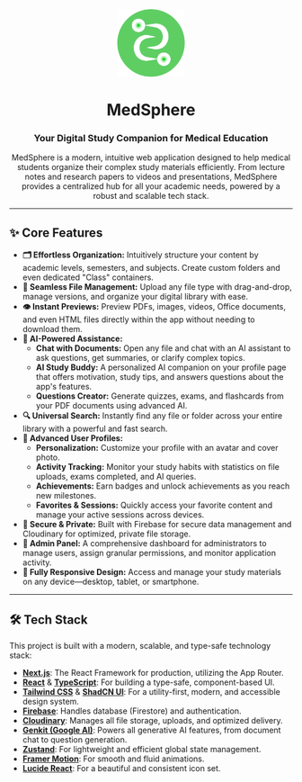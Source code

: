 
<div align="center">
  <img src="public/logo.svg" alt="MedSphere Logo" width="120">
  <h1 align="center">MedSphere</h1>
  <h3 align="center">Your Digital Study Companion for Medical Education</h3>
</div>

<p align="center">
  MedSphere is a modern, intuitive web application designed to help medical students organize their complex study materials efficiently. From lecture notes and research papers to videos and presentations, MedSphere provides a centralized hub for all your academic needs, powered by a robust and scalable tech stack.
</p>

---

## ✨ Core Features

-   **🗂️ Effortless Organization:** Intuitively structure your content by academic levels, semesters, and subjects. Create custom folders and even dedicated "Class" containers.
-   **🚀 Seamless File Management:** Upload any file type with drag-and-drop, manage versions, and organize your digital library with ease.
-   **👁️ Instant Previews:** Preview PDFs, images, videos, Office documents, and even HTML files directly within the app without needing to download them.
-   **🤖 AI-Powered Assistance:**
    -   **Chat with Documents:** Open any file and chat with an AI assistant to ask questions, get summaries, or clarify complex topics.
    -   **AI Study Buddy:** A personalized AI companion on your profile page that offers motivation, study tips, and answers questions about the app's features.
    -   **Questions Creator:** Generate quizzes, exams, and flashcards from your PDF documents using advanced AI.
-   **🔍 Universal Search:** Instantly find any file or folder across your entire library with a powerful and fast search.
-   **👤 Advanced User Profiles:**
    -   **Personalization:** Customize your profile with an avatar and cover photo.
    -   **Activity Tracking:** Monitor your study habits with statistics on file uploads, exams completed, and AI queries.
    -   **Achievements:** Earn badges and unlock achievements as you reach new milestones.
    -   **Favorites & Sessions:** Quickly access your favorite content and manage your active sessions across devices.
-   **🔐 Secure & Private:** Built with Firebase for secure data management and Cloudinary for optimized, private file storage.
-   **👑 Admin Panel:** A comprehensive dashboard for administrators to manage users, assign granular permissions, and monitor application activity.
-   **📱 Fully Responsive Design:** Access and manage your study materials on any device—desktop, tablet, or smartphone.

---

## 🛠️ Tech Stack

This project is built with a modern, scalable, and type-safe technology stack:

-   **[Next.js](https://nextjs.org/)**: The React Framework for production, utilizing the App Router.
-   **[React](https://reactjs.org/)** & **[TypeScript](https://www.typescriptlang.org/)**: For building a type-safe, component-based UI.
-   **[Tailwind CSS](https://tailwindcss.com/)** & **[ShadCN UI](https://ui.shadcn.com/)**: For a utility-first, modern, and accessible design system.
-   **[Firebase](https://firebase.google.com/)**: Handles database (Firestore) and authentication.
-   **[Cloudinary](https://cloudinary.com/)**: Manages all file storage, uploads, and optimized delivery.
-   **[Genkit (Google AI)](https://firebase.google.com/docs/genkit)**: Powers all generative AI features, from document chat to question generation.
-   **[Zustand](https://zustand-demo.pmnd.rs/)**: For lightweight and efficient global state management.
-   **[Framer Motion](https://www.framer.com/motion/)**: For smooth and fluid animations.
-   **[Lucide React](https://lucide.dev/)**: For a beautiful and consistent icon set.
